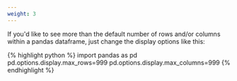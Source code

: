 ```yaml
---
weight: 3
---
```


If you'd like to see more than the default number of rows and/or columns within a pandas dataframe, just change the display options like this:

{% highlight python %}
import pandas as pd
pd.options.display.max_rows=999
pd.options.display.max_columns=999
{% endhighlight %}
